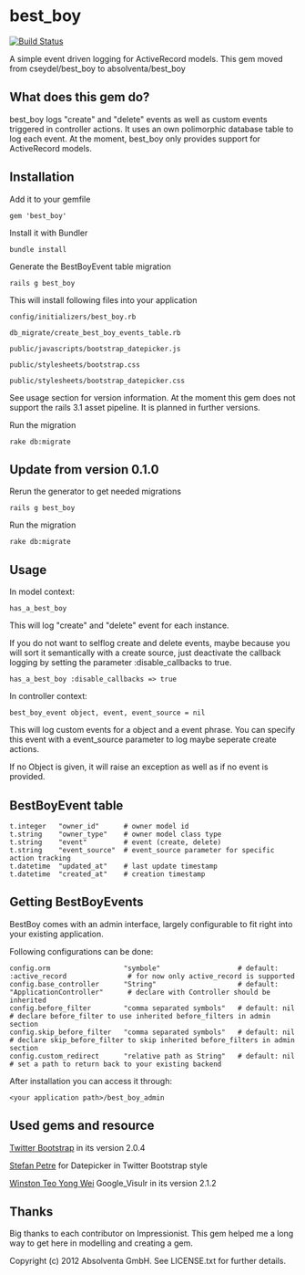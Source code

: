 best_boy
========
[![Build Status](https://secure.travis-ci.org/cseydel/best_boy.png?branch=master)](https://secure.travis-ci.org/cseydel/best_boy)

A simple event driven logging for ActiveRecord models.
This gem moved from cseydel/best_boy to absolventa/best_boy


What does this gem do?
----------------------

best_boy logs "create" and "delete" events as well as custom events triggered in controller actions. It uses an own polimorphic database table to log each event.
At the moment, best_boy only provides support for ActiveRecord models.


Installation
------------

Add it to your gemfile

    gem 'best_boy'

Install it with Bundler

    bundle install

Generate the BestBoyEvent table migration

    rails g best_boy

This will install following files into your application
    
    config/initializers/best_boy.rb
    
    db_migrate/create_best_boy_events_table.rb
    
    public/javascripts/bootstrap_datepicker.js
    
    public/stylesheets/bootstrap.css
    
    public/stylesheets/bootstrap_datepicker.css

See usage section for version information. At the moment this gem does not support the rails 3.1 asset pipeline. It is planned in further versions.

Run the migration

    rake db:migrate


Update from version 0.1.0
-------------------------

Rerun the generator to get needed migrations

    rails g best_boy

Run the migration

    rake db:migrate


Usage
-----

In model context:
    
    has_a_best_boy

This will log "create" and "delete" event for each instance.

If you do not want to selflog create and delete events, maybe because you will sort it semantically with a create source, just deactivate the callback logging by setting the parameter :disable_callbacks to true.

    has_a_best_boy :disable_callbacks => true

In controller context:

    best_boy_event object, event, event_source = nil

This will log custom events for a object and a event phrase. You can specify this event with a event_source parameter to log maybe seperate create actions.

If no Object is given, it will raise an exception as well as if no event is provided.


BestBoyEvent table
------------------

    t.integer   "owner_id"      # owner model id
    t.string    "owner_type"    # owner model class type
    t.string    "event"         # event (create, delete)
    t.string    "event_source"  # event_source parameter for specific action tracking
    t.datetime  "updated_at"    # last update timestamp
    t.datetime  "created_at"    # creation timestamp

Getting BestBoyEvents
---------------------

BestBoy comes with an admin interface, largely configurable to fit right into your existing application.

Following configurations can be done:

    config.orm                  "symbole"                   # default: :active_record               # for now only active_record is supported
    config.base_controller      "String"                    # default: "ApplicationController"      # declare with Controller should be inherited
    config.before_filter        "comma separated symbols"   # default: nil                          # declare before_filter to use inherited before_filters in admin section
    config.skip_before_filter   "comma separated symbols"   # default: nil                          # declare skip_before_filter to skip inherited before_filters in admin section
    config.custom_redirect      "relative path as String"   # default: nil                          # set a path to return back to your existing backend

After installation you can access it through:
    
    <your application path>/best_boy_admin


Used gems and resource
----------------------
[Twitter Bootstrap](http://twitter.github.com/bootstrap/) in its version 2.0.4

[Stefan Petre](http://www.eyecon.ro/bootstrap-datepicker) for Datepicker in Twitter Bootstrap style

[Winston Teo Yong Wei](https://github.com/winston/google_visualr) Google_Visulr in its version 2.1.2

Thanks
------

Big thanks to each contributor on Impressionist. This gem helped me a long way to get here in modelling and creating a gem.

Copyright (c) 2012 Absolventa GmbH. See LICENSE.txt for further details.